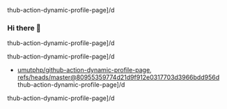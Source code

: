 thub-action-dynamic-profile-page]/d
### Hi there 👋
thub-action-dynamic-profile-page]/d
<!--
thub-action-dynamic-profile-page]/d
**umutphp/umutphp** is a ✨ _special_ ✨ repository because its `README.md` (this file) appears on your GitHub profile.
thub-action-dynamic-profile-page]/d
Here are some ideas to get you started:
thub-action-dynamic-profile-page]/d
- 🔭 I’m currently working on ...
thub-action-dynamic-profile-page]/d
- 🌱 I’m currently learning ...
thub-action-dynamic-profile-page]/d
- 👯 I’m looking to collaborate on ...
thub-action-dynamic-profile-page]/d
- 🤔 I’m looking for help with ...
thub-action-dynamic-profile-page]/d
- 💬 Ask me about ...
thub-action-dynamic-profile-page]/d
- 📫 How to reach me: ...
thub-action-dynamic-profile-page]/d
- 😄 Pronouns: ...
thub-action-dynamic-profile-page]/d
- ⚡ Fun fact: ...
thub-action-dynamic-profile-page]/d
-->
thub-action-dynamic-profile-page]/d
<!-- START gadpp -->
- [umutphp/github-action-dynamic-profile-page](https://github.com/umutphp/github-action-dynamic-profile-page), [refs/heads/master@80955359774d21d9f912e0317703d3966bdd956d](https://github.com/umutphp/github-action-dynamic-profile-page/commit/80955359774d21d9f912e0317703d3966bdd956d)
thub-action-dynamic-profile-page]/d

thub-action-dynamic-profile-page]/d

